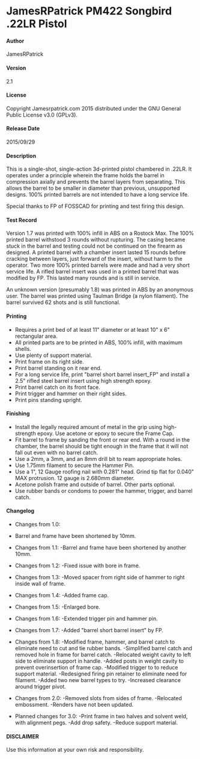 # JamesRPatrick PM422 Songbird .22LR Pistol

#### Author
JamesRPatrick

#### Version
2.1

#### License
Copyright Jamesrpatrick.com 2015 distributed under the GNU General Public License v3.0 (GPLv3). 

#### Release Date
2015/09/29

#### Description
This is a single-shot, single-action 3d-printed pistol chambered in .22LR. It operates under a principle wherein the frame holds the barrel in compression axially and prevents the barrel layers from separating. This allows the barrel to be smaller in diameter than previous, unsupported designs. 100% printed barrels are not intended to have a long service life.

Special thanks to FP of FOSSCAD for printing and test firing this design.

#### Test Record
Version 1.7 was printed with 100% infill in ABS on a Rostock Max. The 100% printed barrel withstood 3 rounds without rupturing. The casing became stuck in the barrel and testing could not be continued on the firearm as designed. A printed barrel with a chamber insert lasted 15 rounds before cracking between layers, just forward of the insert, without harm to the operator. Two more 100% printed barrels were made and had a very short service life. A rifled barrel insert was used in a printed barrel that was modified by FP. This lasted many rounds and is still in service.

An unknown version (presumably 1.8) was printed in ABS by an anonymous user. The barrel was printed using Taulman Bridge (a nylon filament). The barrel survived 62 shots and is still functional.

#### Printing
* Requires a print bed of at least 11" diameter or at least 10" x 6" rectangular area.
* All printed parts are to be printed in ABS, 100% infill, with maximum shells.
* Use plenty of support material.
* Print frame on its right side.
* Print barrel standing on it rear end. 
* For a long service life, print "barrel short barrel insert_FP" and install a 2.5" rifled steel barrel insert using high strength epoxy.
* Print barrel catch on its front face.
* Print trigger and hammer on their right sides.
* Print pins standing upright. 

#### Finishing
* Install the legally required amount of metal in the grip using high-strength epoxy. Use acetone or epoxy to secure the Frame Cap.
* Fit barrel to frame by sanding the front or rear end. With a round in the chamber, the barrel should be tight enough in the frame that it will not fall out even with no barrel catch.
* Use a 2mm, a 3mm, and an 8mm drill bit to ream appropriate holes.
* Use 1.75mm filament to secure the Hammer Pin. 
* Use a 1", 12 Gauge roofing nail with 0.281" head. Grind tip flat for 0.040" MAX protrusion. 12 gauge is 2.680mm diameter.
* Acetone polish frame and outside of barrel. Other parts optional. 
* Use rubber bands or condoms to power the hammer, trigger, and barrel catch.

#### Changelog
* Changes from 1.0:
- Barrel and frame have been shortened by 10mm.

* Changes from 1.1:
-Barrel and frame have been shortened by another 10mm.

* Changes from 1.2:
-Fixed issue with bore in frame.

* Changes from 1.3:
-Moved spacer from right side of hammer to right inside wall of frame.

* Changes from 1.4:
-Added frame cap.

* Changes from 1.5:
-Enlarged bore.

* Changes from 1.6:
-Extended trigger pin and hammer pin.

* Changes from 1.7:
-Added "barrel short barrel insert" by FP.

* Changes from 1.8:
-Modified frame, hammer, and barrel catch to eliminate need to cut and tie rubber bands.
-Simplified barrel catch and removed hole in frame for barrel catch.
-Relocated weight cavity to left side to eliminate support in handle.
-Added posts in weight cavity to prevent overinsertion of frame cap.
-Modified trigger to to reduce support material.
-Redesigned firing pin retainer to eliminate need for filament.
-Added two new barrel types to try.
-Increased clearance around trigger pivot.

* Changes from 2.0:
-Removed slots from sides of frame.
-Relocated embossment.
-Renders have not been updated.

* Planned changes for 3.0:
-Print frame in two halves and solvent weld, with alignment pegs.
-Add drop safety.
-Reduce support material.

#### DISCLAIMER
Use this information at your own risk and responsibility.

